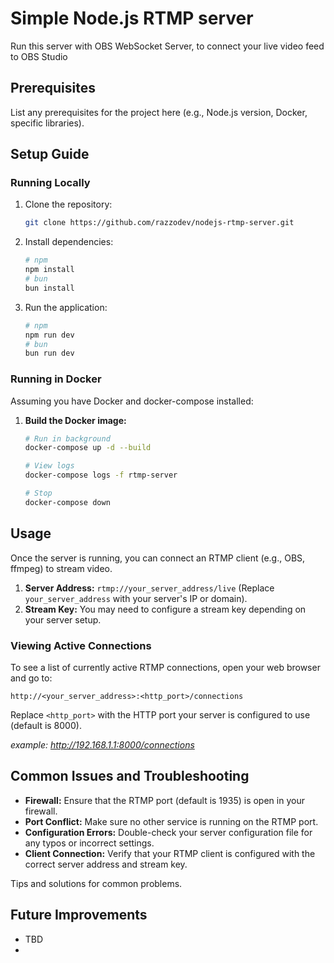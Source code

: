 # Simple Node.js RTMP server

Run this server with OBS WebSocket Server, to connect your live video feed to OBS Studio

## Prerequisites

List any prerequisites for the project here (e.g., Node.js version, Docker, specific libraries).

## Setup Guide

### Running Locally

1. Clone the repository:

   ```bash
   git clone https://github.com/razzodev/nodejs-rtmp-server.git
   ```

2. Install dependencies:

   ```bash
   # npm
   npm install
   # bun
   bun install
   ```

3. Run the application:

   ```bash
   # npm
   npm run dev
   # bun
   bun run dev
   ```

### Running in Docker

Assuming you have Docker and docker-compose installed:

1.  **Build the Docker image:**

    ```bash
    # Run in background
    docker-compose up -d --build

    # View logs
    docker-compose logs -f rtmp-server

    # Stop
    docker-compose down
    ```


## Usage

Once the server is running, you can connect an RTMP client (e.g., OBS, ffmpeg) to stream video.

1.  **Server Address:** `rtmp://your_server_address/live` (Replace `your_server_address` with your server's IP or domain).
2.  **Stream Key:** You may need to configure a stream key depending on your server setup.

### Viewing Active Connections

To see a list of currently active RTMP connections, open your web browser and go to:

`http://<your_server_address>:<http_port>/connections`

 Replace `<http_port>` with the HTTP port your server is configured to use (default is 8000).

 _example: http://192.168.1.1:8000/connections_

## Common Issues and Troubleshooting

*   **Firewall:** Ensure that the RTMP port (default is 1935) is open in your firewall.
*   **Port Conflict:** Make sure no other service is running on the RTMP port.
*   **Configuration Errors:** Double-check your server configuration file for any typos or incorrect settings.
*   **Client Connection:** Verify that your RTMP client is configured with the correct server address and stream key.

Tips and solutions for common problems.

## Future Improvements

*   TBD
*   

